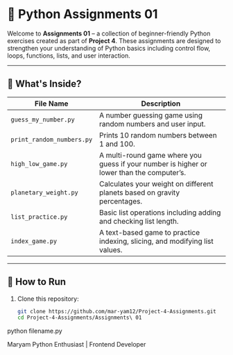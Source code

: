 # 🧪 Python Assignments 01

Welcome to **Assignments 01** – a collection of beginner-friendly Python exercises created as part of **Project 4**. These assignments are designed to strengthen your understanding of Python basics including control flow, loops, functions, lists, and user interaction.

---

## 📂 What's Inside?

| File Name                     | Description |
|------------------------------|-------------|
| `guess_my_number.py`         | A number guessing game using random numbers and user input. |
| `print_random_numbers.py`    | Prints 10 random numbers between 1 and 100. |
| `high_low_game.py`           | A multi-round game where you guess if your number is higher or lower than the computer’s. |
| `planetary_weight.py`        | Calculates your weight on different planets based on gravity percentages. |
| `list_practice.py`           | Basic list operations including adding and checking list length. |
| `index_game.py`              | A text-based game to practice indexing, slicing, and modifying list values. |

---

## 🚀 How to Run

1. Clone this repository:
   ```bash
   git clone https://github.com/mar-yam12/Project-4-Assignments.git
   cd Project-4-Assignments/Assignments\ 01

   
python filename.py

Maryam
Python Enthusiast | Frontend Developer
